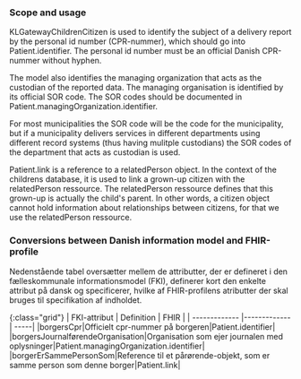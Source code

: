 ### Scope and usage
KLGatewayChildrenCitizen is used to identify the subject of a delivery report by the personal id number (CPR-nummer), which should go into Patient.identifier. The personal id number must be an official Danish CPR-nummer without hyphen.

The model also identifies the managing organization that acts as the custodian of the reported data. The managing organisation is identified by its official SOR code. The SOR codes should be documented in Patient.managingOrganization.identifier.

For most municipalities the SOR code will be the code for the municipality, but if a municipality delivers services in different departments using different record systems (thus having mulitple custodians) the SOR codes of the department that acts as custodian is used.

Patient.link is a reference to a relatedPerson object. In the context of the childrens database, it is used to link a grown-up citizen with the relatedPerson ressource. The relatedPerson ressource defines that this grown-up is actually the child's parent. In other words, a citizen object cannot hold information about relationships between citizens, for that we use the relatedPerson ressource.


### Conversions between Danish information model and FHIR-profile

Nedenstående tabel oversætter mellem de attributter, der er defineret i den fælleskommunale informationsmodel (FKI), definerer kort den enkelte attribut på dansk og specificerer, hvilke af FHIR-profilens atributter der skal bruges til specifikation af indholdet. 

{:class="grid"}
|   FKI-attribut      | Definition        | FHIR  |
| ------------- |-------------| -----|
|borgersCpr|Officielt cpr-nummer på borgeren|Patient.identifier|
|borgersJournalførendeOrganisation|Organisation som ejer journalen med oplysninger|Patient.managingOrganization.identifier|
|borgerErSammePersonSom|Reference til et pårørende-objekt, som er samme person som denne borger|Patient.link|